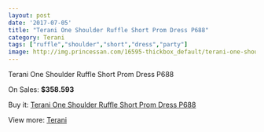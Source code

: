 ```yaml
---
layout: post
date: '2017-07-05'
title: "Terani One Shoulder Ruffle Short Prom Dress P688"
category: Terani
tags: ["ruffle","shoulder","short","dress","party"]
image: http://img.princessan.com/16595-thickbox_default/terani-one-shoulder-ruffle-short-prom-dress-p688.jpg
---
```

Terani One Shoulder Ruffle Short Prom Dress P688

On Sales: **$358.593**
<a href="https://www.princessan.com/en/terani/7836-terani-one-shoulder-ruffle-short-prom-dress-p688.html"><amp-img layout="responsive" width="600" height="600" src="//img.princessan.com/16595-thickbox_default/terani-one-shoulder-ruffle-short-prom-dress-p688.jpg" alt="Terani One Shoulder Ruffle Short Prom Dress P688 0" /></a>
<a href="https://www.princessan.com/en/terani/7836-terani-one-shoulder-ruffle-short-prom-dress-p688.html"><amp-img layout="responsive" width="600" height="600" src="//img.princessan.com/16596-thickbox_default/terani-one-shoulder-ruffle-short-prom-dress-p688.jpg" alt="Terani One Shoulder Ruffle Short Prom Dress P688 1" /></a>

Buy it: [Terani One Shoulder Ruffle Short Prom Dress P688](https://www.princessan.com/en/terani/7836-terani-one-shoulder-ruffle-short-prom-dress-p688.html "Terani One Shoulder Ruffle Short Prom Dress P688")

View more: [Terani](https://www.princessan.com/en/64-terani "Terani")